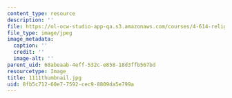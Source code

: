 ```yaml
---
content_type: resource
description: ''
file: https://ol-ocw-studio-app-qa.s3.amazonaws.com/courses/4-614-religious-architecture-and-islamic-cultures-fall-2002/8fb5c71260e77592cec98809da5e799a_1111thumbnail.jpg
file_type: image/jpeg
image_metadata:
  caption: ''
  credit: ''
  image-alt: ''
parent_uid: 68abeaab-4eff-532c-e858-18d3ffb567bd
resourcetype: Image
title: 1111thumbnail.jpg
uid: 8fb5c712-60e7-7592-cec9-8809da5e799a
---
```


